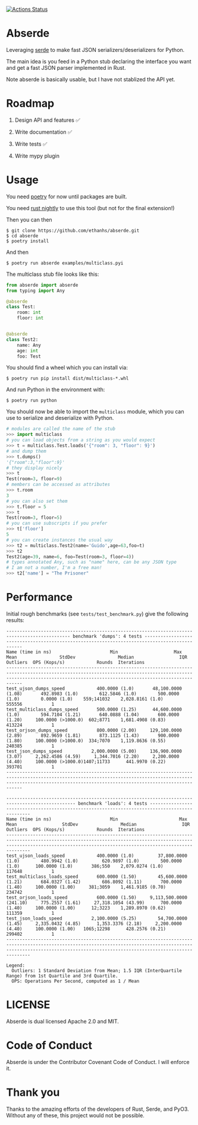 [![Actions Status](https://github.com/ethanhs/abserde/workflows/CI/badge.svg)](https://github.com/ethanhs/abserde/actions)

# Abserde

Leveraging [serde](https://serde.rs/) to make fast JSON serializers/deserializers for Python.

The main idea is you feed in a Python stub declaring the interface you want and get a fast JSON parser implemented in Rust.

Note abserde is basically usable, but I have not stablized the API yet.


# Roadmap

1. Design API and features ✅

2. Write documentation ✅

3. Write tests ✅

4. Write mypy plugin

# Usage

You need [poetry](https://github.com/sdispater/poetry#installation) for now until packages are built.

You need [rust nightly](https://rustup.rs/) to use this tool (but not for the final extension!)

Then you can then
```
$ git clone https://github.com/ethanhs/abserde.git
$ cd abserde
$ poetry install
```

And then

```
$ poetry run abserde examples/multiclass.pyi
```

The multiclass stub file looks like this:

```python
from abserde import abserde
from typing import Any

@abserde
class Test:
    room: int
    floor: int


@abserde
class Test2:
    name: Any
    age: int
    foo: Test
```

You should find a wheel which you can install via:
```
$ poetry run pip install dist/multiclass-*.whl
```

And run Python in the environment with:
```
$ poetry run python
```

You should now be able to import the `multiclass` module, which you can use to serialize and deserialize with Python.

```python
# modules are called the name of the stub
>>> import multiclass
# you can load objects from a string as you would expect
>>> t = multiclass.Test.loads('{"room": 3, "floor": 9}')
# and dump them
>>> t.dumps()
'{"room":3,"floor":9}'
# they display nicely
>>> t
Test(room=3, floor=9)
# members can be accessed as attributes
>>> t.room
3
# you can also set them
>>> t.floor = 5
>>> t
Test(room=3, floor=5)
# you can use subscripts if you prefer
>>> t['floor']
5
# you can create instances the usual way
>>> t2 = multiclass.Test2(name='Guido',age=63,foo=t)
>>> t2
Test2(age=39, name=6, foo=Test(room=3, floor=4))
# types annotated Any, such as "name" here, can be any JSON type
# I am not a number, I'm a free man!
>>> t2['name'] = "The Prisoner"
```

# Performance

Initial rough benchmarks (see `tests/test_benchmark.py`) give the following results:

```
---------------------------------------------------------------------------------------------- benchmark 'dumps': 4 tests ----------------------------------------------------------------------------------------------
Name (time in ns)                      Min                     Max                  Mean                StdDev                Median                 IQR            Outliers  OPS (Kops/s)            Rounds  Iterations
------------------------------------------------------------------------------------------------------------------------------------------------------------------------------------------------------------------------
test_ujson_dumps_speed            400.0000 (1.0)       48,100.0000 (1.08)       492.8983 (1.0)        612.5846 (1.0)        500.0000 (1.0)        0.0000 (1.0)    559;141032    2,028.8161 (1.0)      555556           1
test_multiclass_dumps_speed       500.0000 (1.25)      44,600.0000 (1.0)        594.7104 (1.21)       640.0888 (1.04)       600.0000 (1.20)     100.0000 (>1000.0)  602;8771    1,681.4908 (0.83)     413224           1
test_orjson_dumps_speed           800.0000 (2.00)     129,100.0000 (2.89)       892.9659 (1.81)       873.1125 (1.43)       900.0000 (1.80)     100.0000 (>1000.0)  334;7070    1,119.8636 (0.55)     240385           1
test_json_dumps_speed           2,000.0000 (5.00)     136,900.0000 (3.07)     2,262.4586 (4.59)     1,344.7016 (2.20)     2,200.0000 (4.40)     100.0000 (>1000.0)1407;11733      441.9970 (0.22)     393701           1
------------------------------------------------------------------------------------------------------------------------------------------------------------------------------------------------------------------------

------------------------------------------------------------------------------------------------ benchmark 'loads': 4 tests -----------------------------------------------------------------------------------------------
Name (time in ns)                      Min                       Max                  Mean                 StdDev                Median                 IQR            Outliers  OPS (Kops/s)            Rounds  Iterations
---------------------------------------------------------------------------------------------------------------------------------------------------------------------------------------------------------------------------
test_ujson_loads_speed            400.0000 (1.0)         37,800.0000 (1.0)        480.9942 (1.0)         620.9897 (1.0)        500.0000 (1.0)      100.0000 (1.0)       386;550    2,079.0274 (1.0)      117648           1
test_multiclass_loads_speed       600.0000 (1.50)        45,600.0000 (1.21)       684.0327 (1.42)        686.8092 (1.11)       700.0000 (1.40)     100.0000 (1.00)     381;3059    1,461.9185 (0.70)     234742           1
test_orjson_loads_speed           600.0000 (1.50)     9,113,500.0000 (241.10)     775.2557 (1.61)     27,318.1054 (43.99)      700.0000 (1.40)     100.0000 (1.00)      12;3223    1,289.8970 (0.62)     111359           1
test_json_loads_speed           2,100.0000 (5.25)        54,700.0000 (1.45)     2,335.0432 (4.85)      1,353.3376 (2.18)     2,200.0000 (4.40)     100.0000 (1.00)   1065;12298      428.2576 (0.21)     299402           1
---------------------------------------------------------------------------------------------------------------------------------------------------------------------------------------------------------------------------

Legend:
  Outliers: 1 Standard Deviation from Mean; 1.5 IQR (InterQuartile Range) from 1st Quartile and 3rd Quartile.
  OPS: Operations Per Second, computed as 1 / Mean
```


# LICENSE

Abserde is dual licensed Apache 2.0 and MIT.

# Code of Conduct

Abserde is under the Contributor Covenant Code of Conduct. I will enforce it.

# Thank you

Thanks to the amazing efforts of the developers of Rust, Serde, and PyO3. Without any of these, this project would not be possible.
